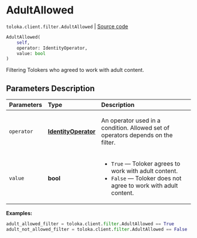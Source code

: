 # AdultAllowed
`toloka.client.filter.AdultAllowed` | [Source code](https://github.com/Toloka/toloka-kit/blob/v1.1.0.post1/src/client/filter.py#L316)

```python
AdultAllowed(
    self,
    operator: IdentityOperator,
    value: bool
)
```

Filtering Tolokers who agreed to work with adult content.

## Parameters Description

| Parameters | Type | Description |
| :----------| :----| :-----------|
`operator`|**[IdentityOperator](toloka.client.primitives.operators.IdentityOperator.md)**|<p>An operator used in a condition. Allowed set of operators depends on the filter.</p>
`value`|**bool**|<ul> <li>`True` — Toloker agrees to work with adult content.</li> <li>`False` — Toloker does not agree to work with adult content.</li> </ul>

**Examples:**


```python
adult_allowed_filter = toloka.client.filter.AdultAllowed == True
adult_not_allowed_filter = toloka.client.filter.AdultAllowed == False
```
